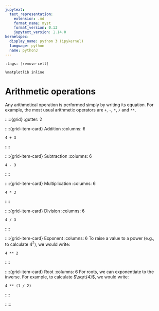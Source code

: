 ```yaml
---
jupytext:
  text_representation:
    extension: .md
    format_name: myst
    format_version: 0.13
    jupytext_version: 1.14.0
kernelspec:
  display_name: python 3 (ipykernel)
  language: python
  name: python3
---
```


```{code-cell} ipython3
:tags: [remove-cell]

%matplotlib inline
```

# Arithmetic operations

Any arithmetical operation is performed simply by writing its equation. For example, the most usual arithmetic operators are `+`, `-`, `*`, `/` and `**`.

:::::{grid}
:gutter: 2

::::{grid-item-card} Addition
:columns: 6
```
4 + 3
```
::::

::::{grid-item-card} Subtraction
:columns: 6
```
4 - 3
```
::::

::::{grid-item-card} Multiplication
:columns: 6
```
4 * 3
```
::::

::::{grid-item-card} Division
:columns: 6
```
4 / 3
```
::::

::::{grid-item-card} Exponent
:columns: 6
To raise a value to a power (e.g., to calculate $4^2$), we would write:

```
4 ** 2
```
::::

::::{grid-item-card} Root
:columns: 6
For roots, we can exponentiate to the inverse. For example, to calculate $\sqrt{4}$, we would write:

```
4 ** (1 / 2)
```
::::

:::::
